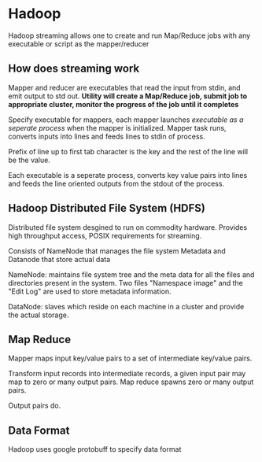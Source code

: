 # Hadoop

Hadoop streaming allows one to create and run Map/Reduce jobs with any executable or script as the mapper/reducer

## How does streaming work
Mapper and reducer are executables that read the input from stdin, and emit output to std out. 
**Utility will create a Map/Reduce job, submit job to appropriate cluster, monitor the progress of the job until it completes**


Specify executable for mappers, each mapper launches *executable as a seperate process* when the mapper is initialized. Mapper task runs, converts inputs into lines and feeds lines to stdin of process. 

Prefix of line up to first tab character is the key and the rest of the line will be the value. 

Each executable is a seperate process, converts key value pairs into lines and feeds the line oriented outputs from the stdout of the process. 

## Hadoop Distributed File System (HDFS)
Distributed file system desgined to run on commodity hardware. Provides high throughput access, POSIX requirements for streaming. 


Consists of NameNode that manages the file system Metadata and Datanode that store actual data

NameNode: maintains file system tree and the meta data for all the files and directories present in the system. Two files "Namespace image" and the "Edit Log" are used to store metadata information. 

DataNode: slaves which reside on each machine in a cluster and provide the actual storage. 

## Map Reduce

Mapper maps input key/value pairs to a set of intermediate key/value pairs. 

Transform input records into intermediate records, a given input pair may map to zero or many output pairs. Map reduce spawns zero or many output pairs. 



Output pairs do. 


## Data Format
Hadoop uses google protobuff to specify data format
